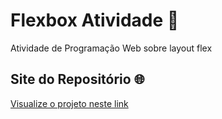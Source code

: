 # Flexbox Atividade 🚀

Atividade de Programação Web sobre layout flex

## Site do Repositório 🌐

[Visualize o projeto neste link]([https://seu-site-no-ar.com](https://shandel-dev.github.io/flexboxEtec/))
